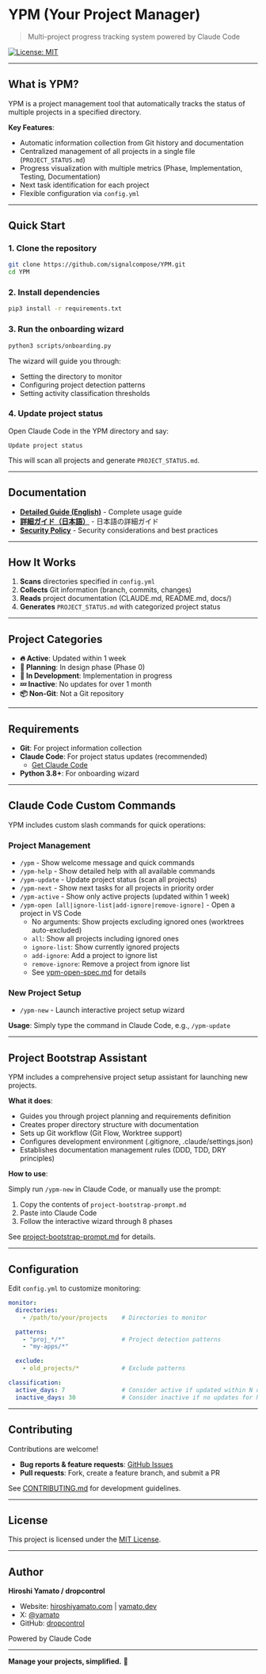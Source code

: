 # YPM (Your Project Manager)

> Multi-project progress tracking system powered by Claude Code

[![License: MIT](https://img.shields.io/badge/License-MIT-blue.svg)](https://opensource.org/licenses/MIT)

---

## What is YPM?

YPM is a project management tool that automatically tracks the status of multiple projects in a specified directory.

**Key Features**:
- Automatic information collection from Git history and documentation
- Centralized management of all projects in a single file (`PROJECT_STATUS.md`)
- Progress visualization with multiple metrics (Phase, Implementation, Testing, Documentation)
- Next task identification for each project
- Flexible configuration via `config.yml`

---

## Quick Start

### 1. Clone the repository

```bash
git clone https://github.com/signalcompose/YPM.git
cd YPM
```

### 2. Install dependencies

```bash
pip3 install -r requirements.txt
```

### 3. Run the onboarding wizard

```bash
python3 scripts/onboarding.py
```

The wizard will guide you through:
- Setting the directory to monitor
- Configuring project detection patterns
- Setting activity classification thresholds

### 4. Update project status

Open Claude Code in the YPM directory and say:

```
Update project status
```

This will scan all projects and generate `PROJECT_STATUS.md`.

---

## Documentation

- **[Detailed Guide (English)](docs/guide-en.md)** - Complete usage guide
- **[詳細ガイド（日本語）](docs/guide-ja.md)** - 日本語の詳細ガイド
- **[Security Policy](SECURITY.md)** - Security considerations and best practices

---

## How It Works

1. **Scans** directories specified in `config.yml`
2. **Collects** Git information (branch, commits, changes)
3. **Reads** project documentation (CLAUDE.md, README.md, docs/)
4. **Generates** `PROJECT_STATUS.md` with categorized project status

---

## Project Categories

- **🔥 Active**: Updated within 1 week
- **🎨 Planning**: In design phase (Phase 0)
- **🚧 In Development**: Implementation in progress
- **💤 Inactive**: No updates for over 1 month
- **📦 Non-Git**: Not a Git repository

---

## Requirements

- **Git**: For project information collection
- **Claude Code**: For project status updates (recommended)
  - [Get Claude Code](https://claude.com/claude-code)
- **Python 3.8+**: For onboarding wizard

---

## Claude Code Custom Commands

YPM includes custom slash commands for quick operations:

### Project Management
- `/ypm` - Show welcome message and quick commands
- `/ypm-help` - Show detailed help with all available commands
- `/ypm-update` - Update project status (scan all projects)
- `/ypm-next` - Show next tasks for all projects in priority order
- `/ypm-active` - Show only active projects (updated within 1 week)
- `/ypm-open [all|ignore-list|add-ignore|remove-ignore]` - Open a project in VS Code
  - No arguments: Show projects excluding ignored ones (worktrees auto-excluded)
  - `all`: Show all projects including ignored ones
  - `ignore-list`: Show currently ignored projects
  - `add-ignore`: Add a project to ignore list
  - `remove-ignore`: Remove a project from ignore list
  - See [ypm-open-spec.md](docs/development/ypm-open-spec.md) for details

### New Project Setup
- `/ypm-new` - Launch interactive project setup wizard

**Usage**: Simply type the command in Claude Code, e.g., `/ypm-update`

---

## Project Bootstrap Assistant

YPM includes a comprehensive project setup assistant for launching new projects.

**What it does**:
- Guides you through project planning and requirements definition
- Creates proper directory structure with documentation
- Sets up Git workflow (Git Flow, Worktree support)
- Configures development environment (.gitignore, .claude/settings.json)
- Establishes documentation management rules (DDD, TDD, DRY principles)

**How to use**:

Simply run `/ypm-new` in Claude Code, or manually use the prompt:

1. Copy the contents of `project-bootstrap-prompt.md`
2. Paste into Claude Code
3. Follow the interactive wizard through 8 phases

See [project-bootstrap-prompt.md](project-bootstrap-prompt.md) for details.

---

## Configuration

Edit `config.yml` to customize monitoring:

```yaml
monitor:
  directories:
    - /path/to/your/projects    # Directories to monitor

  patterns:
    - "proj_*/*"                # Project detection patterns
    - "my-apps/*"

  exclude:
    - old_projects/*            # Exclude patterns

classification:
  active_days: 7                # Consider active if updated within N days
  inactive_days: 30             # Consider inactive if no updates for N days
```

---

## Contributing

Contributions are welcome!

- **Bug reports & feature requests**: [GitHub Issues](https://github.com/signalcompose/YPM/issues)
- **Pull requests**: Fork, create a feature branch, and submit a PR

See [CONTRIBUTING.md](CONTRIBUTING.md) for development guidelines.

---

## License

This project is licensed under the [MIT License](LICENSE).

---

## Author

**Hiroshi Yamato / dropcontrol**

- Website: [hiroshiyamato.com](https://hiroshiyamato.com/) | [yamato.dev](https://yamato.dev/)
- X: [@yamato](https://x.com/yamato)
- GitHub: [dropcontrol](https://github.com/dropcontrol)

Powered by Claude Code

---

**Manage your projects, simplified.** 🚀
